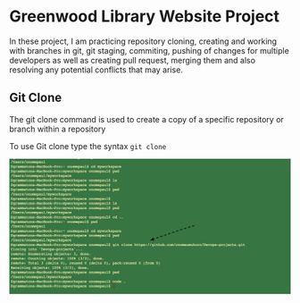 # Greenwood Library Website Project 

In these project, I am practicing repository cloning, creating and working with branches in git, git staging, commiting, pushing of changes for multiple developers as well as creating pull request, merging them and also resolving any potential conflicts that may arise.

## Git Clone

The git clone command is used to create a copy of a specific repository or branch within a repository

To use Git clone type the syntax `git clone`

![gitclone](./img/1.gitclone.png)

